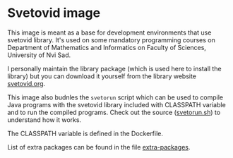 # Svetovid image

This image is meant as a base for development environments that use svetovid
library. It's used on some mandatory programming courses on Department of
Mathematics and Informatics on Faculty of Sciences, University of Nvi Sad.

I personally maintain the library package (which is used here to install the
library) but you can download it yourself from the library website
[svetovid.org](https://svetovid.org).

This image also budnles the `svetorun` script which can be used to compile
Java programs with the svetovid library included with CLASSPATH variable and
to run the compiled programs. Check out the source
([svetorun.sh](./svetorun.sh)) to understand how it works.

The CLASSPATH variable is defined in the Dockerfile.

List of extra packages can be found in the file [extra-packages](./extra-packages).
